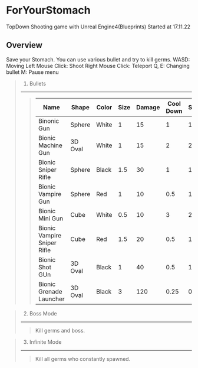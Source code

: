 # ForYourStomach
TopDown Shooting game with Unreal Engine4(Blueprints)
Started at 17.11.22

Overview
--------
Save your Stomach. You can use various bullet and try to kill germs.
WASD: Moving
Left Mouse Click: Shoot
Right Mouse Click: Teleport
Q, E: Changing bullet
M: Pause menu

> 1. Bullets
> ----------
>>|Name|Shape|Color|Size|Damage|Cool Down|Speed|Ammo|Etc|
>>|----|-----|-----|----|------|---------|-----|----|---|
>>|Binonic Gun|Sphere|White|1|15|1|1|∞| |
>>|Bionic Machine Gun|3D Oval|White|1|15|2|2|60| |
>>|Bionic Sniper Rifle|Sphere|Black|1.5|30|1|1|50|Penetrable|
>>|Bionic Vampire Gun|Sphere|Red|1|10|0.5|1|40|Steal HP (5)|
>>|Bionic Mini Gun|Cube|White|0.5|10|3|2|150| |
>>|Bionic Vampire Sniper Rifle|Cube|Red|1.5|20|0.5|1|40|Steal HP (5)|
>>|Bionic Shot GUn|3D Oval|Black|1|40|0.5|1|20|Triple shot Penetrable|
>>|Bionic Grenade Launcher|3D Oval|Black|3|120|0.25|0.25|10|Explosion|

> 2. Boss Mode
> ------------
>> Kill germs and boss.

> 3. Infinite Mode
> ----------------
>> Kill all germs who constantly spawned.
